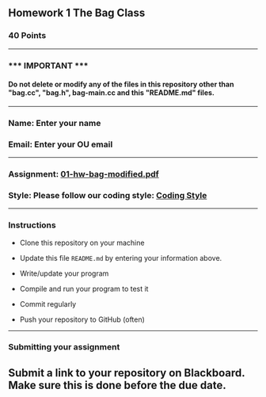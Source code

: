 ## Homework 1 The Bag Class

### 40 Points


---
### *** IMPORTANT ***
#### Do not delete or modify any of the files in this repository other than "bag.cc", "bag.h", bag-main.cc and this "README.md" files.

---

### Name: Enter your name

### Email: Enter your OU email

---

### Assignment: [01-hw-bag-modified.pdf](01-hw-bag-modified.pdf)

### Style: Please follow our coding style: [Coding Style](https://github.com/nasseef/cs2400/blob/master/docs/coding-style.md)

---

### Instructions

- Clone this repository on your machine

- Update this file `README.md` by entering your information above.
- Write/update your program

- Compile and run your program to test it

- Commit regularly

- Push your repository to GitHub (often)

---

### Submitting your assignment

**Submit a link to your repository on Blackboard. Make sure this is done before the due date.**
---